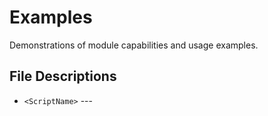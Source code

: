 # Examples

Demonstrations of module capabilities and usage examples.

## File Descriptions
- `<ScriptName>` --- <description>